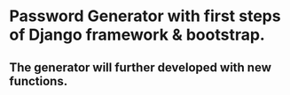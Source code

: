 # Password Generator with first steps of Django framework & bootstrap.

## The generator will further developed with new functions.
